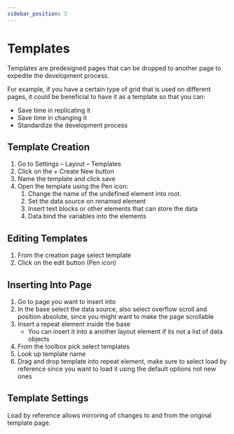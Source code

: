 ```yaml
---
sidebar_position: 3
---
```

# Templates

Templates are predesigned pages that can be dropped to another page to expedite the development process.

For example, if you have a certain type of grid that is used on different pages, it could be beneficial to have it as a template so that you can:

- Save time in replicating it
- Save time in changing it
- Standardize the development process

## Template Creation

1. Go to Settings – Layout – Templates
2. Click on the + Create New button
3. Name the template and click save
4. Open the template using the Pen icon:
    1. Change the name of the undefined element into root.
    2. Set the data source on renamed element
    3. Insert text blocks or other elements that can store the data
    4. Data bind the variables into the elements

## Editing Templates

1. From the creation page select template
2. Click on the edit button (Pen icon)

## Inserting Into Page

1. Go to page you want to insert into
2. In the base select the data source, also select overflow scroll and position absolute, since you might want to make the page scrollable
3. Insert a repeat element inside the base
    - You can insert it into a another layout element if its not a list of data objects
4. From the toolbox pick select templates
5. Look up template name
6. Drag and drop template into repeat element, make sure to select load by reference since you want to load it using the default options not new ones

## Template Settings

Load by reference allows mirroring of changes to and from the original template page.

